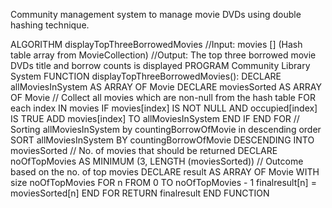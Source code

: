 Community management system to manage movie DVDs using double hashing technique.


ALGORITHM displayTopThreeBorrowedMovies
//Input: movies [] (Hash table array from MovieCollection)
//Output: The top three borrowed movie DVDs title and borrow counts is 
displayed
PROGRAM Community Library System
FUNCTION displayTopThreeBorrowedMovies():
 DECLARE allMoviesInSystem AS ARRAY OF Movie
 DECLARE moviesSorted AS ARRAY OF Movie
 // Collect all movies which are non-null from the hash table
 FOR each index IN movies
 IF movies[index] IS NOT NULL AND occupied[index] IS TRUE
 ADD movies[index] TO allMoviesInSystem
 END IF
 END FOR
 // Sorting allMoviesInSystem by countingBorrowOfMovie in descending order
 SORT allMoviesInSystem BY countingBorrowOfMovie DESCENDING INTO 
moviesSorted
 // No. of movies that should be returned 
 DECLARE noOfTopMovies AS MINIMUM (3, LENGTH (moviesSorted))
 // Outcome based on the no. of top movies
 DECLARE result AS ARRAY OF Movie WITH size noOfTopMovies
 FOR n FROM 0 TO noOfTopMovies - 1
 finalresult[n] = moviesSorted[n]
 END FOR
 RETURN finalresult
END FUNCTION
